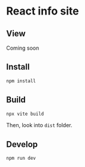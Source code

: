 # React info site

## View

Coming soon

## Install

```sh
npm install
```

## Build

```sh
npx vite build
```

Then, look into `dist` folder.

## Develop

```sh
npm run dev
```
